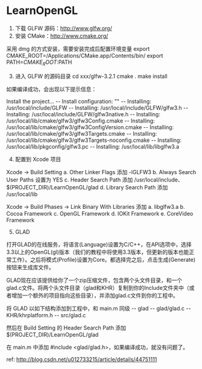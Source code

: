 # LearnOpenGL

1. 下载 GLFW 源码：http://www.glfw.org/
2. 安装 CMake：http://www.cmake.org/

采用 dmg 的方式安装，需要安装完成后配置环境变量
export CMAKE_ROOT=/Applications/CMake.app/Contents/bin/
export PATH=$CMAKE_ROOT:$PATH

3. 进入 GLFW 的源码目录
cd xxx/glfw-3.2.1
cmake .
make install

如果编译成功，会出现以下提示信息：

Install the project...
-- Install configuration: ""
-- Installing: /usr/local/include/GLFW
-- Installing: /usr/local/include/GLFW/glfw3.h
-- Installing: /usr/local/include/GLFW/glfw3native.h
-- Installing: /usr/local/lib/cmake/glfw3/glfw3Config.cmake
-- Installing: /usr/local/lib/cmake/glfw3/glfw3ConfigVersion.cmake
-- Installing: /usr/local/lib/cmake/glfw3/glfw3Targets.cmake
-- Installing: /usr/local/lib/cmake/glfw3/glfw3Targets-noconfig.cmake
-- Installing: /usr/local/lib/pkgconfig/glfw3.pc
-- Installing: /usr/local/lib/libglfw3.a

4. 配置到 Xcode 项目

Xcode -> Build Setting
a. Other Linker Flags 添加 -lGLFW3
b. Always Search User Paths 设置为 YES
c. Header Search Path 添加 /usr/local/include、$(PROJECT_DIR)/LearnOpenGL/glad
d. Library Search Path 添加 /usr/local/lib

Xcode -> Build Phases -> Link Binary With Libraries 添加
a. libglfw3.a
b. Cocoa Framework
c. OpenGL Framework
d. IOKit Framework
e. CoreVideo Framework

5. GLAD

打开GLAD的在线服务，将语言(Language)设置为C/C++，在API选项中，选择3.3以上的OpenGL(gl)版本（我们的教程中将使用3.3版本，但更新的版本也能正常工作）。之后将模式(Profile)设置为Core。都选择完之后，点击生成(Generate)按钮来生成库文件。

GLAD现在应该提供给你了一个zip压缩文件，包含两个头文件目录，和一个glad.c文件。将两个头文件目录（glad和KHR）复制到你的Include文件夹中（或者增加一个额外的项目指向这些目录），并添加glad.c文件到你的工程中。

将 GLAD 以如下结构添加到工程中，和 main.m 同级
    -- glad
        -- glad/glad.c
        -- KHR/khrplatform.h
        -- src/glad.c

然后在 Build Setting 的 Header Search Path 添加 $(PROJECT_DIR)/LearnOpenGL/glad

在 main.m 中添加 #include <glad/glad.h>，如果编译成功，就没有问题了。

ref: http://blog.csdn.net/u012733215/article/details/44751111
